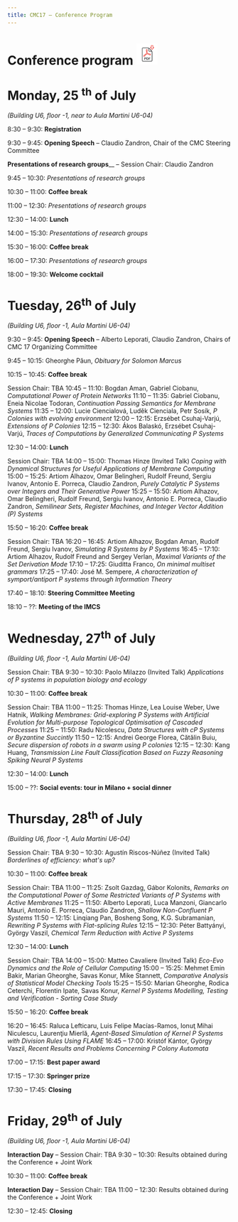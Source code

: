 ```yaml
---
title: CMC17 – Conference Program
---
```


Conference program [<img src="/media/pdf-icon.svg" alt="PDF format" height="48" width="48" class="pdf_icon">](/conference-program/CMC17-preliminary-program.pdf)
================================================================================================================================================================

Monday, 25 <sup>th</sup> of July
================================

_(Building U6, floor -1, near to Aula Martini U6-04)_

8:30 – 9:30: __Registration__

9:30 – 9:45: __Opening Speech__ – Claudio Zandron, Chair of the CMC Steering Committee

__Presentations of research groups____ – Session Chair: Claudio Zandron

9:45 – 10:30: _Presentations of research groups_

10:30 – 11:00: __Coffee break__

11:00 – 12:30: _Presentations of research groups_

12:30 – 14:00: __Lunch__

14:00 – 15:30: _Presentations of research groups_

15:30 – 16:00: __Coffee break__

16:00 – 17:30: _Presentations of research groups_

18:00 – 19:30: __Welcome cocktail__

Tuesday, 26<sup>th</sup> of July
================================

_(Building U6, floor -1, Aula Martini U6-04)_

9:30 – 9:45: __Opening Speech__ – Alberto Leporati, Claudio Zandron, Chairs of CMC 17 Organizing Committee

9:45 – 10:15: Gheorghe Păun, _Obituary for Solomon Marcus_

10:15 – 10:45: __Coffee break__

Session Chair: TBA
10:45 – 11:10: Bogdan Aman, Gabriel Ciobanu, _Computational Power of Protein Networks_
11:10 – 11:35: Gabriel Ciobanu, Eneia Nicolae Todoran, _Continuation Passing Semantics for Membrane Systems_
11:35 – 12:00: Lucie Ciencialová, Luděk Cienciala, Petr Sosík, _P Colonies with evolving environment_
12:00 – 12:15: Erzsébet Csuhaj-Varjú, _Extensions of P Colonies_
12:15 – 12:30: Ákos Balaskó, Erzsébet Csuhaj-Varjú, _Traces of Computations by Generalized Communicating P Systems_

12:30 – 14:00: __Lunch__

Session Chair: TBA
14:00 – 15:00: Thomas Hinze (Invited Talk) _Coping with Dynamical Structures for Useful Applications of Membrane Computing_
15:00 – 15:25: Artiom Alhazov, Omar Belingheri, Rudolf Freund, Sergiu Ivanov, Antonio E. Porreca, Claudio Zandron, _Purely Catalytic P Systems over Integers and Their Generative Power_
15:25 – 15:50: Artiom Alhazov, Omar Belingheri, Rudolf Freund, Sergiu Ivanov, Antonio E. Porreca, Claudio Zandron, _Semilinear Sets, Register Machines, and Integer Vector Addition (P) Systems_

15:50 – 16:20: __Coffee break__

Session Chair: TBA
16:20 – 16:45: Artiom Alhazov, Bogdan Aman, Rudolf Freund, Sergiu Ivanov, _Simulating R Systems by P Systems_
16:45 – 17:10: Artiom Alhazov, Rudolf Freund and Sergey Verlan, _Maximal Variants of the Set Derivation Mode_
17:10 – 17:25: Giuditta Franco, _On minimal multiset grammars_
17:25 – 17:40: José M. Sempere, _A characterization of symport/antiport P systems through Information Theory_

17:40 – 18:10: __Steering Committee Meeting__

18:10 – ??: __Meeting of the IMCS__

Wednesday, 27<sup>th</sup> of July
==================================

_(Building U6, floor -1, Aula Martini U6-04)_

Session Chair: TBA
9:30 – 10:30: Paolo Milazzo (Invited Talk) _Applications of P systems in population biology and ecology_

10:30 – 11:00: __Coffee break__

Session Chair: TBA
11:00 – 11:25: Thomas Hinze, Lea Louise Weber, Uwe Hatnik, _Walking Membranes: Grid-exploring P Systems with Artificial Evolution for Multi-purpose Topological Optimisation of Cascaded Processes_
11:25 – 11:50: Radu Nicolescu, _Data Structures with cP Systems or Byzantine Succintly_
11:50 – 12:15: Andrei George Florea, Cătălin Buiu, _Secure dispersion of robots in a swarm using P colonies_
12:15 – 12:30: Kang Huang, _Transmission Line Fault Classification Based on Fuzzy Reasoning Spiking Neural P Systems_

12:30 – 14:00: __Lunch__

15:00 – ??: __Social events: tour in Milano + social dinner__

Thursday, 28<sup>th</sup> of July
=================================

_(Building U6, floor -1, Aula Martini U6-04)_

Session Chair: TBA
9:30 – 10:30: Agustín Riscos-Núñez (Invited Talk) _Borderlines of efficiency: what's up?_

10:30 – 11:00: __Coffee break__

Session Chair: TBA
11:00 – 11:25: Zsolt Gazdag, Gábor Kolonits, _Remarks on the Computational Power of Some Restricted Variants of P Systems with Active Membranes_
11:25 – 11:50: Alberto Leporati, Luca Manzoni, Giancarlo Mauri, Antonio E. Porreca, Claudio Zandron, _Shallow Non-Confluent P Systems_
11:50 – 12:15: Linqiang Pan, Bosheng Song, K.G. Subramanian, _Rewriting P Systems with Flat-splicing Rules_
12:15 – 12:30: Péter Battyányi, György Vaszil, _Chemical Term Reduction with Active P Systems_

12:30 – 14:00: __Lunch__

Session Chair: TBA
14:00 – 15:00: Matteo Cavaliere (Invited Talk) _Eco-Evo Dynamics and the Role of Cellular Computing_
15:00 – 15:25: Mehmet Emin Bakir, Marian Gheorghe, Savas Konur, Mike Stannett, _Comparative Analysis of Statistical Model Checking Tools_
15:25 – 15:50: Marian Gheorghe, Rodica Ceterchi, Florentin Ipate, Savas Konur, _Kernel P Systems Modelling, Testing and Verification - Sorting Case Study_

15:50 – 16:20: __Coffee break__

16:20 – 16:45: Raluca Lefticaru, Luis Felipe Macías-Ramos, Ionuţ Mihai Niculescu, Laurenţiu Mierlă, _Agent-Based Simulation of Kernel P Systems with Division Rules Using FLAME_
16:45 – 17:00: Kristóf Kántor, György Vaszil, _Recent Results and Problems Concerning P Colony Automata_

17:00 – 17:15: __Best paper award__

17:15 – 17:30: __Springer prize__

17:30 – 17:45: __Closing__

Friday, 29<sup>th</sup> of July
===============================

_(Building U6, floor -1, Aula Martini U6-04)_

__Interaction Day__ – Session Chair: TBA
9:30 – 10:30: Results obtained during the Conference + Joint Work

10:30 – 11:00: __Coffee break__

__Interaction Day__ – Session Chair: TBA
11:00 – 12:30: Results obtained during the Conference + Joint Work

12:30 – 12:45: __Closing__


